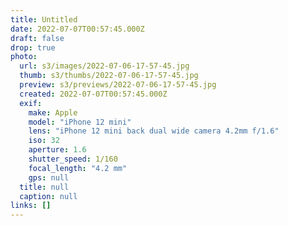 ```yaml
---
title: Untitled
date: 2022-07-07T00:57:45.000Z
draft: false
drop: true
photo:
  url: s3/images/2022-07-06-17-57-45.jpg
  thumb: s3/thumbs/2022-07-06-17-57-45.jpg
  preview: s3/previews/2022-07-06-17-57-45.jpg
  created: 2022-07-07T00:57:45.000Z
  exif:
    make: Apple
    model: "iPhone 12 mini"
    lens: "iPhone 12 mini back dual wide camera 4.2mm f/1.6"
    iso: 32
    aperture: 1.6
    shutter_speed: 1/160
    focal_length: "4.2 mm"
    gps: null
  title: null
  caption: null
links: []
---
```

